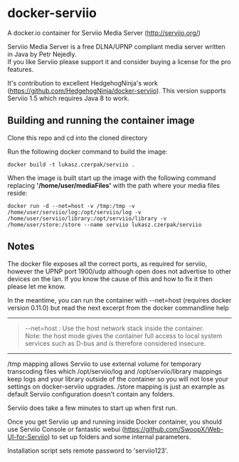 docker-serviio
==============

A docker.io container for Serviio Media Server (http://serviio.org/)

Serviio Media Server is a free DLNA/UPNP compliant media server written in Java by Petr Nejedly.  
If you like Serviio please support it and consider buying a license for the pro features.

It's contribution to excellent HedgehogNinja's work (https://github.com/HedgehogNinja/docker-serviio). This version supports Serviio 1.5 which requires Java 8 to work. 


Building and running the container image
----------------------------------------

Clone this repo and cd into the cloned directory

Run the following docker command to build the image:

	docker build -t lukasz.czerpak/serviio .

When the image is built start up the image with the following command replacing **'/home/user/mediaFiles'** with the path where your media files reside:

	docker run -d --net=host -v /tmp:/tmp -v /home/user/serviio/log:/opt/serviio/log -v /home/user/serviio/library:/opt/serviio/library -v /home/user/store:/store --name serviio lukasz.czerpak/serviio


Notes
--------------------

The docker file exposes all the correct ports, as required for serviio, however the UPNP port 1900/udp although open does not advertise to other devices on the lan.  If you know the cause of this and how to fix it then please let me know.

In the meantime, you can run the container with --net=host (requires docker version 0.11.0) but read the next excerpt from the docker commandline help 

-----------------------------------------
>	--net=host  : Use the host network stack inside the container.  
>	Note: the host mode gives the container full access to local system services such as D-bus and is therefore considered insecure.

-----------------------------------------

/tmp mapping allows Serviio to use external volume for temporary transcoding files which 
/opt/serviio/log and /opt/serviio/library mappings keep logs and your library outside of the container so you will not lose your settings on docker-serviio upgrades.
/store mapping is just an example as default Serviio configuration doesn't contain any folders.

Serviio does take a few minutes to start up when first run.

Once you get Serviio up and running inside Docker container, you should use Serviio Console or fantastic webui (https://github.com/SwoopX/Web-UI-for-Serviio) to set up folders and some internal parameters.

Installation script sets remote password to 'serviio123'.

